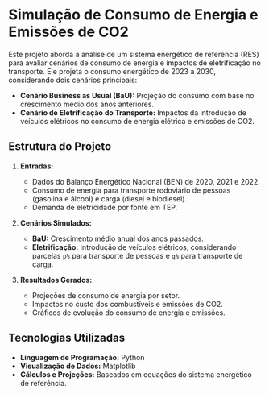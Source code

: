 # Simulação de Consumo de Energia e Emissões de CO2

Este projeto aborda a análise de um sistema energético de referência (RES) para avaliar cenários de consumo de energia e impactos de eletrificação no transporte. Ele projeta o consumo energético de 2023 a 2030, considerando dois cenários principais:

- **Cenário Business as Usual (BaU):** Projeção do consumo com base no crescimento médio dos anos anteriores.
- **Cenário de Eletrificação do Transporte:** Impactos da introdução de veículos elétricos no consumo de energia elétrica e emissões de CO2.

## Estrutura do Projeto

1. **Entradas:**

   - Dados do Balanço Energético Nacional (BEN) de 2020, 2021 e 2022.
   - Consumo de energia para transporte rodoviário de pessoas (gasolina e álcool) e carga (diesel e biodiesel).
   - Demanda de eletricidade por fonte em TEP.

2. **Cenários Simulados:**

   - **BaU:** Crescimento médio anual dos anos passados.
   - **Eletrificação:** Introdução de veículos elétricos, considerando parcelas `p%` para transporte de pessoas e `q%` para transporte de carga.

3. **Resultados Gerados:**
   - Projeções de consumo de energia por setor.
   - Impactos no custo dos combustíveis e emissões de CO2.
   - Gráficos de evolução do consumo de energia e emissões.

## Tecnologias Utilizadas

- **Linguagem de Programação:** Python
- **Visualização de Dados:** Matplotlib
- **Cálculos e Projeções:** Baseados em equações do sistema energético de referência.
